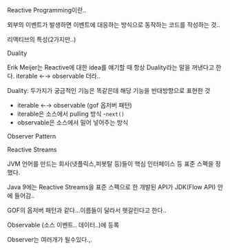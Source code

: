 Reactive Programming이란..

외부의 이벤트가 발생하면 이벤트에 대응하는 방식으로 동작하는 코드를 작성하는 것..

리액티브의 특성(2가지만..)

Duality

Erik Meijer는 Reactive에 대한 idea를 얘기할 때 항상 Duality라는 말을 꺼낸다고 한다. iterable ←→ observable 더라..

Duality: 두가지가 궁금적인 기능은 똑같은데 해당 기능을 반대방향으로 표현한 것

- iterable ←→ observable (gof 옵저버 패턴)
- iterable은 소스에서 pulling 방식 -`next()`
- observable은 소스에서 밀어 넣어주는 방식

Observer Pattern

Reactive Streams

JVM 언어를 만드는 회사(넷플릭스,피봇탈 등)들이 핵심 인터페이스 등 표준 스펙을 정했다.

Java 9에는 Reactive Streams을 표준 스펙으로 한 개발된 API가 JDK(Flow API) 안에 들어감..

GOF의 옵저버 패턴과 같다…이름들이 달라서 헷갈린다고 한다..

Observable (소스 이벤트.. 데이터..)에 등록

Observer는 여러개가 될수있다.,.